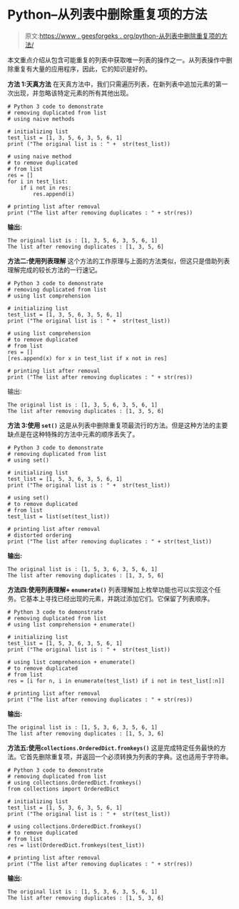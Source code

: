 # Python–从列表中删除重复项的方法

> 原文:[https://www . geesforgeks . org/python-从列表中删除重复项的方法/](https://www.geeksforgeeks.org/python-ways-to-remove-duplicates-from-list/)

本文重点介绍从包含可能重复的列表中获取唯一列表的操作之一。从列表操作中删除重复有大量的应用程序，因此，它的知识是好的。

**方法 1:天真方法**
在天真方法中，我们只需遍历列表，在新列表中追加元素的第一次出现，并忽略该特定元素的所有其他出现。

```
# Python 3 code to demonstrate 
# removing duplicated from list 
# using naive methods 

# initializing list
test_list = [1, 3, 5, 6, 3, 5, 6, 1]
print ("The original list is : " +  str(test_list))

# using naive method
# to remove duplicated 
# from list 
res = []
for i in test_list:
    if i not in res:
        res.append(i)

# printing list after removal 
print ("The list after removing duplicates : " + str(res))
```

**输出:**

```
The original list is : [1, 3, 5, 6, 3, 5, 6, 1]
The list after removing duplicates : [1, 3, 5, 6]

```

**方法二:使用列表理解**
这个方法的工作原理与上面的方法类似，但这只是借助列表理解完成的较长方法的一行速记。

```
# Python 3 code to demonstrate 
# removing duplicated from list 
# using list comprehension

# initializing list
test_list = [1, 3, 5, 6, 3, 5, 6, 1]
print ("The original list is : " +  str(test_list))

# using list comprehension
# to remove duplicated 
# from list 
res = []
[res.append(x) for x in test_list if x not in res]

# printing list after removal 
print ("The list after removing duplicates : " + str(res))
```

输出:

```
The original list is : [1, 3, 5, 6, 3, 5, 6, 1]
The list after removing duplicates : [1, 3, 5, 6]

```

**方法 3:使用 `set()`**
这是从列表中删除重复项最流行的方法。但是这种方法的主要缺点是在这种特殊的方法中元素的顺序丢失了。

```
# Python 3 code to demonstrate 
# removing duplicated from list 
# using set()

# initializing list
test_list = [1, 5, 3, 6, 3, 5, 6, 1]
print ("The original list is : " +  str(test_list))

# using set()
# to remove duplicated 
# from list 
test_list = list(set(test_list))

# printing list after removal 
# distorted ordering
print ("The list after removing duplicates : " + str(test_list))
```

**输出:**

```
The original list is : [1, 5, 3, 6, 3, 5, 6, 1]
The list after removing duplicates : [1, 3, 5, 6]

```

**方法四:使用列表理解+ `enumerate()`**
列表理解加上枚举功能也可以实现这个任务。它基本上寻找已经出现的元素，并跳过添加它们。它保留了列表顺序。

```
# Python 3 code to demonstrate 
# removing duplicated from list 
# using list comprehension + enumerate()

# initializing list
test_list = [1, 5, 3, 6, 3, 5, 6, 1]
print ("The original list is : " +  str(test_list))

# using list comprehension + enumerate()
# to remove duplicated 
# from list 
res = [i for n, i in enumerate(test_list) if i not in test_list[:n]]

# printing list after removal 
print ("The list after removing duplicates : " + str(res))
```

**输出:**

```
The original list is : [1, 5, 3, 6, 3, 5, 6, 1]
The list after removing duplicates : [1, 5, 3, 6]

```

**方法五:使用`collections.OrderedDict.fromkeys()`**
这是完成特定任务最快的方法。它首先删除重复项，并返回一个必须转换为列表的字典。这也适用于字符串。

```
# Python 3 code to demonstrate 
# removing duplicated from list 
# using collections.OrderedDict.fromkeys()
from collections import OrderedDict

# initializing list
test_list = [1, 5, 3, 6, 3, 5, 6, 1]
print ("The original list is : " +  str(test_list))

# using collections.OrderedDict.fromkeys()
# to remove duplicated 
# from list 
res = list(OrderedDict.fromkeys(test_list))

# printing list after removal 
print ("The list after removing duplicates : " + str(res))
```

**输出:**

```
The original list is : [1, 5, 3, 6, 3, 5, 6, 1]
The list after removing duplicates : [1, 5, 3, 6]

```